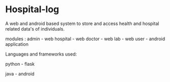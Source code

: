 # Hospital-log
A web and android based system to store and access health and hospital related data's of individuals. 

modules : 
admin - web 
hospital - web
doctor - web
lab - web
user - android application

Languages and frameworks used:

python - flask

java - android
